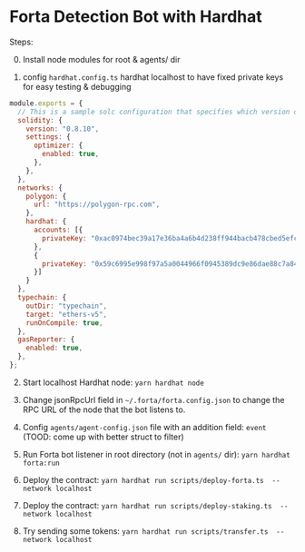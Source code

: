 # Forta Detection Bot with Hardhat

Steps: 

0. Install node modules for root & agents/ dir

1. config `hardhat.config.ts` hardhat localhost to have fixed private keys for easy testing & debugging

```js
module.exports = {
  // This is a sample solc configuration that specifies which version of solc to use
  solidity: {
    version: "0.8.10",
    settings: {
      optimizer: {
        enabled: true,
      },
    },
  },
  networks: {
    polygon: {
      url: "https://polygon-rpc.com",
    },
    hardhat: {
      accounts: [{
        privateKey: "0xac0974bec39a17e36ba4a6b4d238ff944bacb478cbed5efcae784d7bf4f2ff80", balance: "10000000000000000000000"
      },
      {
        privateKey: "0x59c6995e998f97a5a0044966f0945389dc9e86dae88c7a8412f4603b6b78690d", balance: "10000000000000000000000"
      }]
    }
  },
  typechain: {
    outDir: "typechain",
    target: "ethers-v5",
    runOnCompile: true,
  },
  gasReporter: {
    enabled: true,
  },
};
```

2. Start localhost Hardhat node: `yarn hardhat node`

3. Change jsonRpcUrl field in `~/.forta/forta.config.json` to change the RPC URL of the node that the bot listens to. 

4. Config `agents/agent-config.json` file with an addition field: `event` (TOOD: come up with better struct to filter)

5. Run Forta bot listener in root directory (not in `agents/` dir): `yarn hardhat forta:run`

6. Deploy the contract: `yarn hardhat run scripts/deploy-forta.ts  --network localhost`

7. Deploy the contract: `yarn hardhat run scripts/deploy-staking.ts  --network localhost`

8. Try sending some tokens: `yarn hardhat run scripts/transfer.ts  --network localhost`